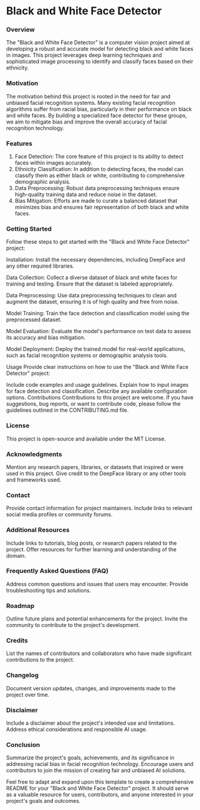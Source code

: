 # Black and White Face Detector
### Overview
The "Black and White Face Detector" is a computer vision project aimed at developing a robust and accurate model for detecting black and white faces in images. This project leverages deep learning techniques and sophisticated image processing to identify and classify faces based on their ethnicity.



### Motivation
The motivation behind this project is rooted in the need for fair and unbiased facial recognition systems. Many existing facial recognition algorithms suffer from racial bias, particularly in their performance on black and white faces. By building a specialized face detector for these groups, we aim to mitigate bias and improve the overall accuracy of facial recognition technology.



### Features
<ol>
<li> Face Detection: The core feature of this project is its ability to detect faces within images accurately.</li>

<li> Ethnicity Classification: In addition to detecting faces, the model can classify them as either black or white, contributing to comprehensive demographic analysis. </li>

<li> Data Preprocessing: Robust data preprocessing techniques ensure high-quality training data and reduce noise in the dataset. </li>

<li> Bias Mitigation: Efforts are made to curate a balanced dataset that minimizes bias and ensures fair representation of both black and white faces. </li>
</ol>



### Getting Started
Follow these steps to get started with the "Black and White Face Detector" project:

Installation: Install the necessary dependencies, including DeepFace and any other required libraries.

Data Collection: Collect a diverse dataset of black and white faces for training and testing. Ensure that the dataset is labeled appropriately.

Data Preprocessing: Use data preprocessing techniques to clean and augment the dataset, ensuring it is of high quality and free from noise.

Model Training: Train the face detection and classification model using the preprocessed dataset.

Model Evaluation: Evaluate the model's performance on test data to assess its accuracy and bias mitigation.

Model Deployment: Deploy the trained model for real-world applications, such as facial recognition systems or demographic analysis tools.

Usage
Provide clear instructions on how to use the "Black and White Face Detector" project:

Include code examples and usage guidelines.
Explain how to input images for face detection and classification.
Describe any available configuration options.
Contributions
Contributions to this project are welcome. If you have suggestions, bug reports, or want to contribute code, please follow the guidelines outlined in the CONTRIBUTING.md file.



### License
This project is open-source and available under the MIT License.



### Acknowledgments
Mention any research papers, libraries, or datasets that inspired or were used in this project.
Give credit to the DeepFace library or any other tools and frameworks used.


### Contact
Provide contact information for project maintainers.
Include links to relevant social media profiles or community forums.


### Additional Resources
Include links to tutorials, blog posts, or research papers related to the project.
Offer resources for further learning and understanding of the domain.


### Frequently Asked Questions (FAQ)
Address common questions and issues that users may encounter.
Provide troubleshooting tips and solutions.


### Roadmap
Outline future plans and potential enhancements for the project.
Invite the community to contribute to the project's development.


### Credits
List the names of contributors and collaborators who have made significant contributions to the project.


### Changelog
Document version updates, changes, and improvements made to the project over time.


### Disclaimer
Include a disclaimer about the project's intended use and limitations.
Address ethical considerations and responsible AI usage.


### Conclusion
Summarize the project's goals, achievements, and its significance in addressing racial bias in facial recognition technology. Encourage users and contributors to join the mission of creating fair and unbiased AI solutions.

Feel free to adapt and expand upon this template to create a comprehensive README for your "Black and White Face Detector" project. It should serve as a valuable resource for users, contributors, and anyone interested in your project's goals and outcomes.
